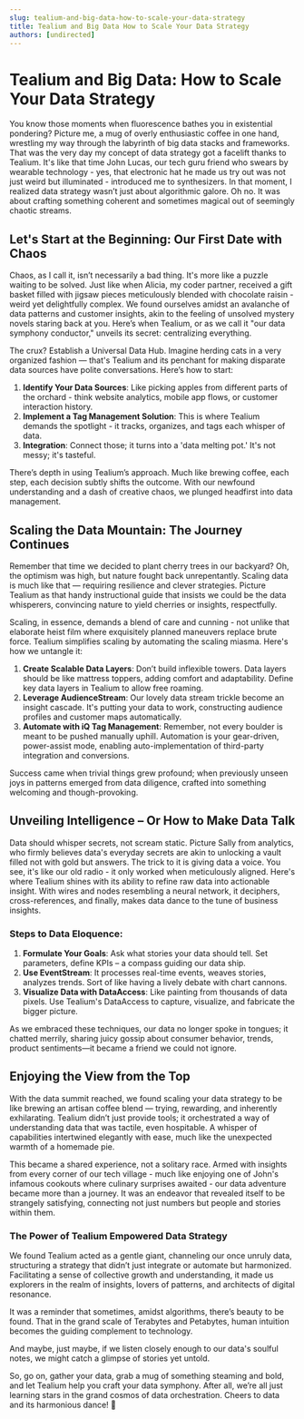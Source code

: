 ```yaml
---
slug: tealium-and-big-data-how-to-scale-your-data-strategy
title: Tealium and Big Data How to Scale Your Data Strategy
authors: [undirected]
---
```



# Tealium and Big Data: How to Scale Your Data Strategy

You know those moments when fluorescence bathes you in existential pondering? Picture me, a mug of overly enthusiastic coffee in one hand, wrestling my way through the labyrinth of big data stacks and frameworks. That was the very day my concept of data strategy got a facelift thanks to Tealium. It's like that time John Lucas, our tech guru friend who swears by wearable technology - yes, that electronic hat he made us try out was not just weird but illuminated - introduced me to synthesizers. In that moment, I realized data strategy wasn’t just about algorithmic galore. Oh no. It was about crafting something coherent and sometimes magical out of seemingly chaotic streams.

## Let's Start at the Beginning: Our First Date with Chaos

Chaos, as I call it, isn’t necessarily a bad thing. It's more like a puzzle waiting to be solved. Just like when Alicia, my coder partner, received a gift basket filled with jigsaw pieces meticulously blended with chocolate raisin - weird yet delightfully complex. We found ourselves amidst an avalanche of data patterns and customer insights, akin to the feeling of unsolved mystery novels staring back at you. Here’s when Tealium, or as we call it "our data symphony conductor," unveils its secret: centralizing everything.

The crux? Establish a Universal Data Hub. Imagine herding cats in a very organized fashion — that's Tealium and its penchant for making disparate data sources have polite conversations. Here’s how to start:

1. **Identify Your Data Sources**: Like picking apples from different parts of the orchard - think website analytics, mobile app flows, or customer interaction history. 
2. **Implement a Tag Management Solution**: This is where Tealium demands the spotlight - it tracks, organizes, and tags each whisper of data.
3. **Integration**: Connect those; it turns into a 'data melting pot.' It's not messy; it's tasteful.

There’s depth in using Tealium’s approach. Much like brewing coffee, each step, each decision subtly shifts the outcome. With our newfound understanding and a dash of creative chaos, we plunged headfirst into data management.

## Scaling the Data Mountain: The Journey Continues

Remember that time we decided to plant cherry trees in our backyard? Oh, the optimism was high, but nature fought back unrepentantly. Scaling data is much like that — requiring resilience and clever strategies. Picture Tealium as that handy instructional guide that insists we could be the data whisperers, convincing nature to yield cherries or insights, respectfully. 

Scaling, in essence, demands a blend of care and cunning - not unlike that elaborate heist film where exquisitely planned maneuvers replace brute force. Tealium simplifies scaling by automating the scaling miasma. Here's how we untangle it:

1. **Create Scalable Data Layers**: Don’t build inflexible towers. Data layers should be like mattress toppers, adding comfort and adaptability. Define key data layers in Tealium to allow free roaming.
2. **Leverage AudienceStream**: Our lovely data stream trickle become an insight cascade. It's putting your data to work, constructing audience profiles and customer maps automatically.
3. **Automate with iQ Tag Management**: Remember, not every boulder is meant to be pushed manually uphill. Automation is your gear-driven, power-assist mode, enabling auto-implementation of third-party integration and conversions.

Success came when trivial things grew profound; when previously unseen joys in patterns emerged from data diligence, crafted into something welcoming and though-provoking. 

## Unveiling Intelligence – Or How to Make Data Talk

Data should whisper secrets, not scream static. Picture Sally from analytics, who firmly believes data's everyday secrets are akin to unlocking a vault filled not with gold but answers. The trick to it is giving data a voice. You see, it's like our old radio - it only worked when meticulously aligned. Here's where Tealium shines with its ability to refine raw data into actionable insight. With wires and nodes resembling a neural network, it deciphers, cross-references, and finally, makes data dance to the tune of business insights.

### Steps to Data Eloquence:

1. **Formulate Your Goals**: Ask what stories your data should tell. Set parameters, define KPIs – a compass guiding our data ship.
2. **Use EventStream**: It processes real-time events, weaves stories, analyzes trends. Sort of like having a lively debate with chart cannons.
3. **Visualize Data with DataAccess**: Like painting from thousands of data pixels. Use Tealium's DataAccess to capture, visualize, and fabricate the bigger picture.

As we embraced these techniques, our data no longer spoke in tongues; it chatted merrily, sharing juicy gossip about consumer behavior, trends, product sentiments—it became a friend we could not ignore.

## Enjoying the View from the Top

With the data summit reached, we found scaling your data strategy to be like brewing an artisan coffee blend — trying, rewarding, and inherently exhilarating. Tealium didn’t just provide tools; it orchestrated a way of understanding data that was tactile, even hospitable. A whisper of capabilities intertwined elegantly with ease, much like the unexpected warmth of a homemade pie. 

This became a shared experience, not a solitary race. Armed with insights from every corner of our tech village - much like enjoying one of John's infamous cookouts where culinary surprises awaited - our data adventure became more than a journey. It was an endeavor that revealed itself to be strangely satisfying, connecting not just numbers but people and stories within them.

### The Power of Tealium Empowered Data Strategy

We found Tealium acted as a gentle giant, channeling our once unruly data, structuring a strategy that didn’t just integrate or automate but harmonized. Facilitating a sense of collective growth and understanding, it made us explorers in the realm of insights, lovers of patterns, and architects of digital resonance. 

It was a reminder that sometimes, amidst algorithms, there’s beauty to be found. That in the grand scale of Terabytes and Petabytes, human intuition becomes the guiding complement to technology. 

And maybe, just maybe, if we listen closely enough to our data's soulful notes, we might catch a glimpse of stories yet untold.

So, go on, gather your data, grab a mug of something steaming and bold, and let Tealium help you craft your data symphony. After all, we’re all just learning stars in the grand cosmos of data orchestration. Cheers to data and its harmonious dance! 🎉
```
